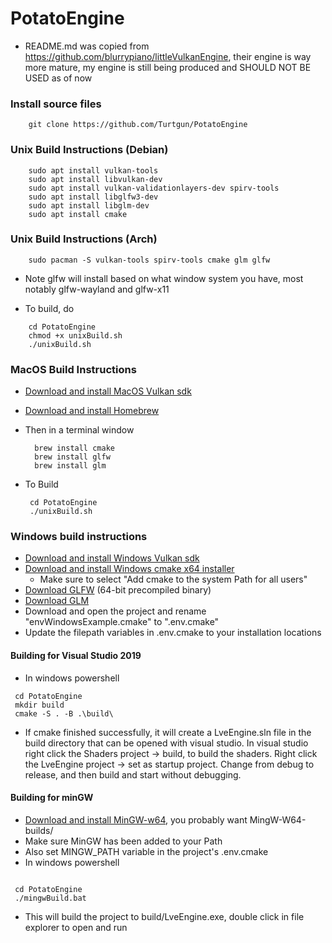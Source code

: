 # PotatoEngine

- README.md was copied from https://github.com/blurrypiano/littleVulkanEngine, their engine is way more mature, my engine is still being produced and SHOULD NOT BE USED as of now

### Install source files 

```
    git clone https://github.com/Turtgun/PotatoEngine
```

### Unix Build Instructions (Debian)
```
    sudo apt install vulkan-tools
    sudo apt install libvulkan-dev
    sudo apt install vulkan-validationlayers-dev spirv-tools
    sudo apt install libglfw3-dev
    sudo apt install libglm-dev
    sudo apt install cmake
```

### Unix Build Instructions (Arch)

```
    sudo pacman -S vulkan-tools spirv-tools cmake glm glfw
```

- Note glfw will install based on what window system you have, most notably glfw-wayland and glfw-x11


- To build, do
```
    cd PotatoEngine
    chmod +x unixBuild.sh
    ./unixBuild.sh
```

### MacOS Build Instructions

- [Download and install MacOS Vulkan sdk](https://vulkan.lunarg.com/)
  
- [Download and install Homebrew](https://brew.sh/)

- Then in a terminal window
  ```
    brew install cmake
    brew install glfw
    brew install glm
  ```
 
- To Build
   ```
    cd PotatoEngine
    ./unixBuild.sh
   ```

### Windows build instructions

- [Download and install Windows Vulkan sdk](https://vulkan.lunarg.com/)
- [Download and install Windows cmake x64 installer](https://cmake.org/download/)
  - Make sure to select "Add cmake to the system Path for all users" 
- [Download GLFW](https://www.glfw.org/download.html) (64-bit precompiled binary)
- [Download GLM](https://github.com/g-truc/glm/releases)
- Download and open the project and rename "envWindowsExample.cmake" to ".env.cmake"
- Update the filepath variables in .env.cmake to your installation locations

#### Building for Visual Studio 2019

- In windows powershell
  
 ```
  cd PotatoEngine
  mkdir build
  cmake -S . -B .\build\
  ```  
- If cmake finished successfully, it will create a LveEngine.sln file in the build directory that can be opened with visual studio. In visual studio right click the Shaders project -> build, to build the shaders. Right click the LveEngine project -> set as startup project. Change from debug to release, and then build and start without debugging.

#### Building for minGW

- [Download and install MinGW-w64](https://www.mingw-w64.org/downloads/), you probably want MingW-W64-builds/
- Make sure MinGW has been added to your Path
- Also set MINGW_PATH variable in the project's .env.cmake
- In windows powershell
  
 ```

  cd PotatoEngine
  ./mingwBuild.bat
  ```
- This will build the project to build/LveEngine.exe, double click in file explorer to open and run 
